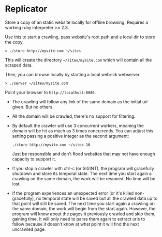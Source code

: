 # Replicator

Store a copy of an static website locally for offline browsing. Requires a working ruby interpreter >= 2.3.

Use this to start a crawling, pass website's root path and a local dir to store the copy.

```
> ./store http://mysite.com ~/sites
```

This will create the directory `~/sites/mysite.com` which will contain all the scraped data.

Then, you can browse locally by starting a local webrick webserver.

```
> ./server ~/sites/mysite.com
```

Point your browser to `http://localhost:8080`. 

- The crawling will follow any link of the same domain as the initial url given. But no others.

- All the domain will be crawled, there's no support for filtering.

- By default the crawler will use 3 concurrent workers, meaning the domain will be hit as much as 3 times concurrently.
You can adjust this setting passing a positive integer as the second argument:

    `./store http://mysite.com ~/sites 10`
    
    Just be responsible and don't flood websites that may not have enough capacity to support it.
    
- If you stop a crawler with ctrl-c (or SIGINT), the program will gracefully shutdown and store its temporal state. 
The next time you start again a crawling on the same domain, the work will be resumed. No time will be lost.

- If the program experiences an unexpected error (or it's killed non-gracefully), no temporal state will be saved but 
all the crawled data up to that point will still be saved. The next time you start again a crawling on the same domain,
the work will begin from the start again. However, the program will know about the pages it previously crawled and
skip them, gaining time. It will only need to parse them again to extract urls to follow because it doesn't know
at what point it will find the next uncrawled page.
